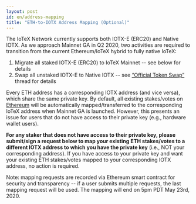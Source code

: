 ```yaml
---
layout: post
id: en/address-mapping
title: "ETH-to-IOTX Address Mapping (Optional)"
---
```


The IoTeX Network currently supports both IOTX-E (ERC20) and Native IOTX. As we approach Mainnet GA in Q2 2020, two activities are required to transition from the current Ethereum/IoTeX hybrid to fully native IoTeX:

1. Migrate all staked IOTX-E (ERC20) to IoTeX Mainnet -- see below for details
2. Swap all unstaked IOTX-E to Native IOTX -- see [“Official Token Swap”](https://community.iotex.io/t/official-iotex-token-swap-thread/521) thread for details

Every ETH address has a corresponding IOTX address (and vice versa), which share the same private key. By default, all existing stakes/votes on [Ethereum](https://etherscan.io/address/0x87c9dbff0016af23f5b1ab9b8e072124ab729193) will be automatically mapped/transferred to the corresponding IoTeX address when Mainnet GA is launched. However, this presents an issue for users that do not have access to their private key (e.g., hardware wallet users).

**For any staker that does not have access to their private key, please submit/sign a request below to map your existing ETH stakes/votes to a different IOTX address to which you have the private key** (i.e., NOT your corresponding address). If you have access to your private key and want your existing ETH stakes/votes mapped to your corresponding IOTX address, no action is required.

Note: mapping requests are recorded via Ethereum smart contract for security and transparency -- if a user submits multiple requests, the last mapping request will be used. The mapping will end on 5pm PDT May 23rd, 2020.

